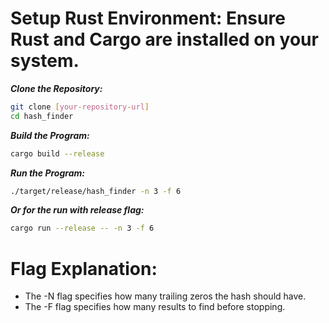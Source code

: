 
# Setup Rust Environment: Ensure Rust and Cargo are installed on your system.

***Clone the Repository:***
```sh
git clone [your-repository-url]
cd hash_finder
```

***Build the Program:***
```sh
cargo build --release
```

***Run the Program:***
```sh
./target/release/hash_finder -n 3 -f 6
```

***Or for the run with release flag:***
```sh
cargo run --release -- -n 3 -f 6
```

# Flag Explanation:
- The -N flag specifies how many trailing zeros the hash should have.
- The -F flag specifies how many results to find before stopping.
